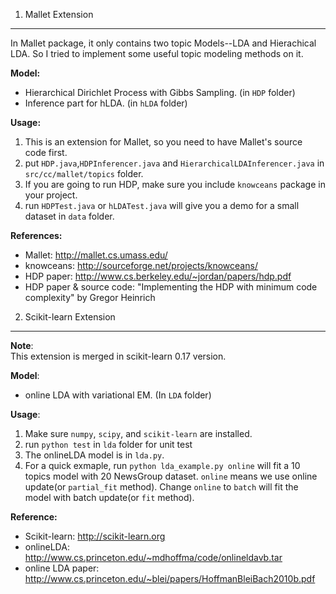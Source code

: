 1. Mallet Extension
-------------------
In Mallet package, it only contains two topic Models--LDA and Hierachical LDA. 
So I tried to implement some useful topic modeling methods on it.<br/>

__Model:__
 *  Hierarchical Dirichlet Process with Gibbs Sampling. (in <code>HDP</code> folder)
 *  Inference part for hLDA. (in <code>hLDA</code> folder)

__Usage:__ 

1. This is an extension for Mallet, so you need to have Mallet's source code first.
2. put <code>HDP.java</code>,<code>HDPInferencer.java</code> and <code>HierarchicalLDAInferencer.java</code> in <code>src/cc/mallet/topics</code> folder.
3. If you are going to run HDP, make sure you include <code>knowceans</code> package in your project.
4. run <code>HDPTest.java</code> or <code>hLDATest.java</code> will give you a demo for a small dataset in <code>data</code> folder.

__References:__
 * Mallet: http://mallet.cs.umass.edu/
 * knowceans: http://sourceforge.net/projects/knowceans/
 * HDP paper: http://www.cs.berkeley.edu/~jordan/papers/hdp.pdf
 * HDP paper & source code: "Implementing the HDP with minimum code complexity" by Gregor Heinrich


2. Scikit-learn Extension
-------------------------
__Note__:<br>
This extension is merged in scikit-learn 0.17 version.

__Model__: <br>
 * online LDA with variational EM. (In <code>LDA</code> folder)

__Usage__: <br>

1. Make sure `numpy`, `scipy`, and `scikit-learn` are installed. 
2. run `python test` in `lda` folder for unit test
3. The onlineLDA model is in <code>lda.py</code>. 
4. For a quick exmaple, run <code>python lda_example.py online</code> will fit a 10 topics model with 20 NewsGroup dataset. `online` means we use online update(or `partial_fit` method). Change `online` to `batch` will fit the model with batch update(or `fit` method).


__Reference:__
 * Scikit-learn: http://scikit-learn.org
 * onlineLDA: http://www.cs.princeton.edu/~mdhoffma/code/onlineldavb.tar
 * online LDA paper: http://www.cs.princeton.edu/~blei/papers/HoffmanBleiBach2010b.pdf
